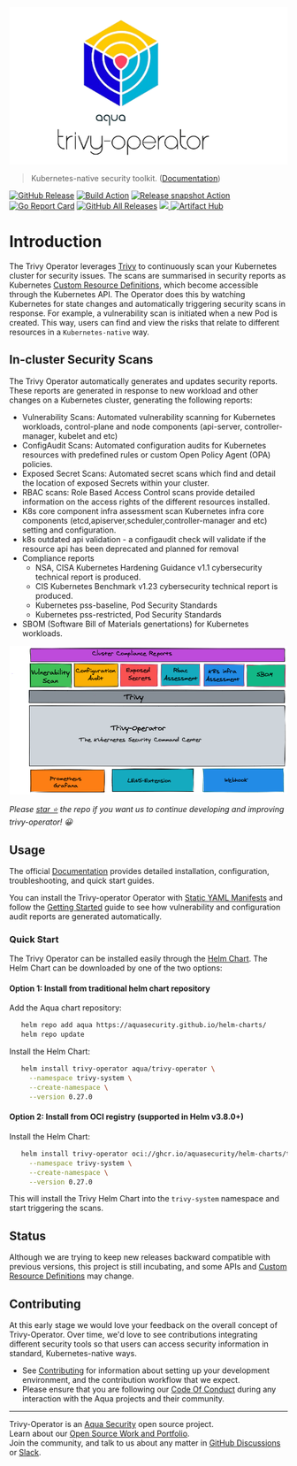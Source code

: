 ![Trivy-operator logo](docs/images/trivy-operator-logo.png)

> Kubernetes-native security toolkit. ([Documentation](https://aquasecurity.github.io/trivy-operator/latest))

[![GitHub Release][release-img]][release]
[![Build Action][action-build-img]][action-build]
[![Release snapshot Action][action-release-snapshot-img]][action-release-snapshot]
[![Go Report Card][report-card-img]][report-card]
[![GitHub All Releases][github-all-releases-img]][release]
<a href="https://slack.aquasec.com/?_ga=2.51428586.2119512742.1655808394-1739877964.1641199050">
<img src="https://img.shields.io/static/v1?label=Slack&message=Join+our+Community&color=4a154b&logo=slack">
</a>
[![Artifact Hub](https://img.shields.io/endpoint?url=https://artifacthub.io/badge/repository/trivy-operator)](https://artifacthub.io/packages/helm/trivy-operator/trivy-operator)

# Introduction

The Trivy Operator leverages [Trivy](https://github.com/aquasecurity/trivy) to continuously scan your Kubernetes cluster for security issues. The scans are summarised in security reports as Kubernetes [Custom Resource Definitions], which become accessible through the Kubernetes API. The Operator does this by watching Kubernetes for state changes and automatically triggering security scans in response. For example, a vulnerability scan is initiated when a new Pod is created.
This way, users can find and view the risks that relate to different resources in a `Kubernetes-native` way.

## In-cluster Security Scans

The Trivy Operator automatically generates and updates security reports. These reports are generated in response to new workload and other changes on a Kubernetes cluster, generating the following reports:

- Vulnerability Scans: Automated vulnerability scanning for Kubernetes workloads, control-plane and node components (api-server, controller-manager, kubelet and etc)
- ConfigAudit Scans: Automated configuration audits for Kubernetes resources with predefined rules or custom Open Policy Agent (OPA) policies.
- Exposed Secret Scans: Automated secret scans which find and detail the location of exposed Secrets within your cluster.
- RBAC scans: Role Based Access Control scans provide detailed information on the access rights of the different resources installed.
- K8s core component infra assessment scan Kubernetes infra core components (etcd,apiserver,scheduler,controller-manager and etc) setting and configuration.
- k8s outdated api validation - a configaudit check will validate if the resource api has been deprecated and planned for removal
- Compliance reports
  - NSA, CISA Kubernetes Hardening Guidance v1.1 cybersecurity technical report is produced.
  - CIS Kubernetes Benchmark v1.23 cybersecurity technical report is produced.
  - Kubernetes pss-baseline, Pod Security Standards
  - Kubernetes pss-restricted, Pod Security Standards
- SBOM (Software Bill of Materials genertations) for Kubernetes workloads.

<p align="center">
<img src="docs/images/trivy-operator-overview.png" alt="Trivy-operator Overview"/>
</p>

_Please [star ⭐](https://github.com/aquasecurity/trivy-operator/stargazers) the repo if you want us to continue developing and improving trivy-operator! 😀_

## Usage

The official [Documentation] provides detailed installation, configuration, troubleshooting, and quick start guides.

You can install the Trivy-operator Operator with [Static YAML Manifests] and follow the [Getting Started][getting-started-operator]
guide to see how vulnerability and configuration audit reports are generated automatically.

### Quick Start

The Trivy Operator can be installed easily through the [Helm Chart](https://aquasecurity.github.io/trivy-operator/latest/getting-started/installation/helm/).
The Helm Chart can be downloaded by one of the two options:

#### Option 1: Install from traditional helm chart repository

Add the Aqua chart repository:

```sh
   helm repo add aqua https://aquasecurity.github.io/helm-charts/
   helm repo update
```

Install the Helm Chart:

```sh
   helm install trivy-operator aqua/trivy-operator \
     --namespace trivy-system \
     --create-namespace \
     --version 0.27.0
```

#### Option 2: Install from OCI registry (supported in Helm v3.8.0+)

Install the Helm Chart:

```sh
   helm install trivy-operator oci://ghcr.io/aquasecurity/helm-charts/trivy-operator \
     --namespace trivy-system \
     --create-namespace \
     --version 0.27.0
```

This will install the Trivy Helm Chart into the `trivy-system` namespace and start triggering the scans.

## Status

Although we are trying to keep new releases backward compatible with previous versions, this project is still incubating,
and some APIs and [Custom Resource Definitions] may change.

## Contributing

At this early stage we would love your feedback on the overall concept of Trivy-Operator. Over time, we'd love to see
contributions integrating different security tools so that users can access security information in standard,
Kubernetes-native ways.

- See [Contributing] for information about setting up your development environment, and the contribution workflow that
  we expect.
- Please ensure that you are following our [Code Of Conduct](https://github.com/aquasecurity/community/blob/main/CODE_OF_CONDUCT.md) during any interaction with the Aqua projects and their community.

---

Trivy-Operator is an [Aqua Security](https://aquasec.com) open source project.  
Learn about our [Open Source Work and Portfolio].  
Join the community, and talk to us about any matter in [GitHub Discussions] or [Slack].

[release-img]: https://img.shields.io/github/release/aquasecurity/trivy-operator.svg?logo=github
[release]: https://github.com/aquasecurity/trivy-operator/releases
[action-build-img]: https://github.com/aquasecurity/trivy-operator/actions/workflows/build.yaml/badge.svg
[action-build]: https://github.com/aquasecurity/trivy-operator/actions/workflows/build.yaml
[action-release-snapshot-img]: https://github.com/aquasecurity/trivy-operator/actions/workflows/release-snapshot.yaml/badge.svg
[action-release-snapshot]: https://github.com/aquasecurity/trivy-operator/actions/workflows/release-snapshot.yaml
[report-card-img]: https://goreportcard.com/badge/github.com/aquasecurity/trivy-operator
[report-card]: https://goreportcard.com/report/github.com/aquasecurity/trivy-operator
[github-all-releases-img]: https://img.shields.io/github/downloads/aquasecurity/trivy-operator/total?logo=github
[Contributing]: CONTRIBUTING.md
[GitHub Discussions]: https://github.com/aquasecurity/trivy-operator/discussions
[Slack]: https://slack.aquasec.com/
[Open Source Work and Portfolio]: https://www.aquasec.com/products/open-source-projects/
[Custom Resource Definitions]: https://aquasecurity.github.io/trivy-operator/latest/docs/crds/
[Documentation]: https://aquasecurity.github.io/trivy-operator/latest
[Static YAML Manifests]: https://aquasecurity.github.io/trivy-operator/latest/getting-started/installation/kubectl/
[getting-started-operator]: https://aquasecurity.github.io/trivy-operator/latest/
